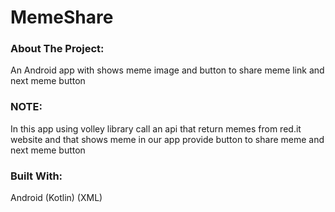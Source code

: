 # **MemeShare**

### About The Project:

An Android app with shows meme image and button to share meme link and next meme button

### NOTE:

In this app using volley library call an api that return memes from red.it website and 
that shows meme in our app provide button to share meme and next meme button

### Built With:

Android (Kotlin) (XML)


